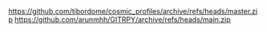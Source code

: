 https://github.com/tibordome/cosmic_profiles/archive/refs/heads/master.zip
https://github.com/arunmhh/GITRPY/archive/refs/heads/main.zip
